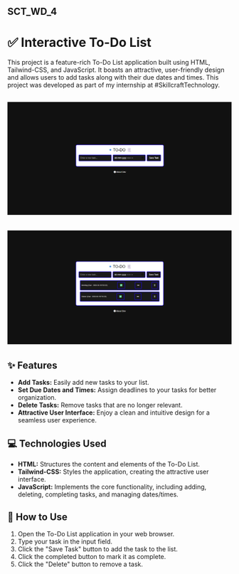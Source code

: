 ## SCT_WD_4

# ✅ Interactive To-Do List

This project is a feature-rich To-Do List application built using HTML, Tailwind-CSS, and JavaScript. It boasts an attractive, user-friendly design and allows users to add tasks along with their due dates and times. This project was developed as part of my internship at #SkillcraftTechnology.

![img1](./logo/img%201.png)
-
![img1](./logo/img%202.png)
-
## ✨ Features

*   **Add Tasks:** Easily add new tasks to your list.
*   **Set Due Dates and Times:** Assign deadlines to your tasks for better organization.
*   **Delete Tasks:** Remove tasks that are no longer relevant.
*   **Attractive User Interface:** Enjoy a clean and intuitive design for a seamless user experience.

## 💻 Technologies Used

*   **HTML:** Structures the content and elements of the To-Do List.
*   **Tailwind-CSS:** Styles the application, creating the attractive user interface.
*   **JavaScript:** Implements the core functionality, including adding, deleting, completing tasks, and managing dates/times.

## 🚀 How to Use

1.  Open the To-Do List application in your web browser.
2.  Type your task in the input field.
4.  Click the "Save Task" button to add the task to the list.
5.  Click the completed button to mark it as complete.
6.  Click the "Delete" button to remove a task.

